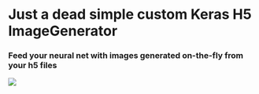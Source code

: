 # Just a dead simple custom Keras H5 ImageGenerator

### Feed your neural net with images generated on-the-fly from your h5 files

![]('generator.gif')
